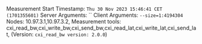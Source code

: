 Measurement Start Timestamp: `Thu 30 Nov 2023 15:46:41 CET (1701355601)`
Server Arguments: ``
Client Arguments: `--size=1:4194304`
Nodes: 10.97.3.1,10.97.3.2,
Measurement tools: cxi_read_bw,cxi_write_bw,cxi_send_bw,cxi_read_lat,cxi_write_lat,cxi_send_lat, (Version: `cxi_read_bw version: 2.0.0`)
